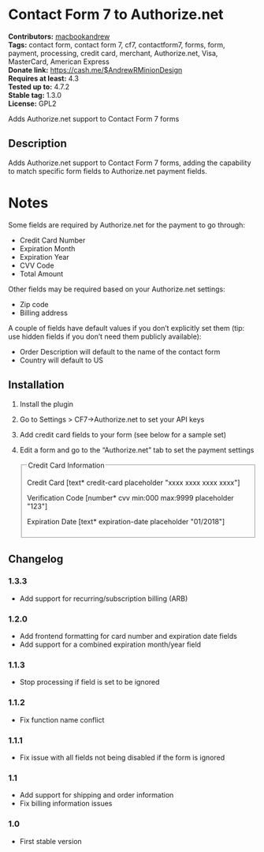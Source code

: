 # Contact Form 7 to Authorize.net #
**Contributors:** [macbookandrew](https://profiles.wordpress.org/macbookandrew)  
**Tags:** contact form, contact form 7, cf7, contactform7, forms, form, payment, processing, credit card, merchant, Authorize.net, Visa, MasterCard, American Express  
**Donate link:** https://cash.me/$AndrewRMinionDesign  
**Requires at least:** 4.3  
**Tested up to:** 4.7.2  
**Stable tag:** 1.3.0  
**License:** GPL2  

Adds Authorize.net support to Contact Form 7 forms

## Description ##
Adds Authorize.net support to Contact Form 7 forms, adding the capability to match specific form fields to Authorize.net payment fields.

# Notes #
Some fields are required by Authorize.net for the payment to go through:

- Credit Card Number
- Expiration Month
- Expiration Year
- CVV Code
- Total Amount

Other fields may be required based on your Authorize.net settings:

- Zip code
- Billing address

A couple of fields have default values if you don’t explicitly set them (tip: use hidden fields if you don’t need them publicly available):

- Order Description will default to the name of the contact form
- Country will default to US

## Installation ##
1. Install the plugin
1. Go to Settings > CF7→Authorize.net to set your API keys
1. Add credit card fields to your form (see below for a sample set)
1. Edit a form and go to the “Authorize.net” tab to set the payment settings


	<fieldset>
	<legend>Credit Card Information</legend>
	
	<p><label class="required" for="credit-card">Credit Card</label>
	[text* credit-card placeholder "xxxx xxxx xxxx xxxx"]</p>
	
	<p><label class="required" for="cvv">Verification Code</label>
	[number* cvv min:000 max:9999 placeholder "123"]</p>
	
	<p><label class="required" for="expiration-date">Expiration Date</label>
	[text* expiration-date placeholder "01/2018"]</p>
	
	</fieldset>


## Changelog ##

### 1.3.3 ###
 - Add support for recurring/subscription billing (ARB)

### 1.2.0 ###
 - Add frontend formatting for card number and expiration date fields
 - Add support for a combined expiration month/year field

### 1.1.3 ###
 - Stop processing if field is set to be ignored

### 1.1.2 ###
 - Fix function name conflict

### 1.1.1 ###
 - Fix issue with all fields not being disabled if the form is ignored

### 1.1 ###
 - Add support for shipping and order information
 - Fix billing information issues

### 1.0 ###
 - First stable version
